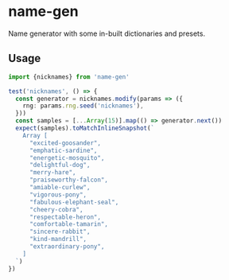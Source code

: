 # name-gen

Name generator with some in-built dictionaries and presets.

## Usage

<!-- codegen:start {source: src/__tests__/index.test.ts, between: [test('nicknames', test], header: "import {nicknames} from 'name-gen'"} -->
```typescript
import {nicknames} from 'name-gen'

test('nicknames', () => {
  const generator = nicknames.modify(params => ({
    rng: params.rng.seed('nicknames'),
  }))
  const samples = [...Array(15)].map(() => generator.next())
  expect(samples).toMatchInlineSnapshot(`
    Array [
      "excited-goosander",
      "emphatic-sardine",
      "energetic-mosquito",
      "delightful-dog",
      "merry-hare",
      "praiseworthy-falcon",
      "amiable-curlew",
      "vigorous-pony",
      "fabulous-elephant-seal",
      "cheery-cobra",
      "respectable-heron",
      "comfortable-tamarin",
      "sincere-rabbit",
      "kind-mandrill",
      "extraordinary-pony",
    ]
  `)
})
```
<!-- codegen:end -->
